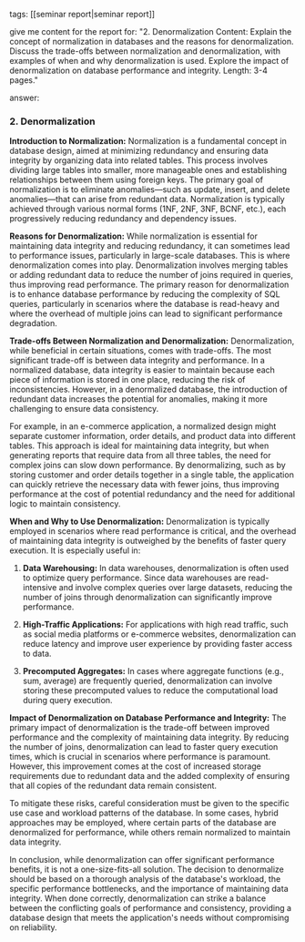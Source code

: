 tags: [[seminar report|seminar report]]

give me content for the report for: "2. Denormalization Content: Explain the concept of normalization in databases and the reasons for denormalization. Discuss the trade-offs between normalization and denormalization, with examples of when and why denormalization is used. Explore the impact of denormalization on database performance and integrity. Length: 3-4 pages."

answer:
### 2. Denormalization

**Introduction to Normalization:**
Normalization is a fundamental concept in database design, aimed at minimizing redundancy and ensuring data integrity by organizing data into related tables. This process involves dividing large tables into smaller, more manageable ones and establishing relationships between them using foreign keys. The primary goal of normalization is to eliminate anomalies—such as update, insert, and delete anomalies—that can arise from redundant data. Normalization is typically achieved through various normal forms (1NF, 2NF, 3NF, BCNF, etc.), each progressively reducing redundancy and dependency issues.

**Reasons for Denormalization:**
While normalization is essential for maintaining data integrity and reducing redundancy, it can sometimes lead to performance issues, particularly in large-scale databases. This is where denormalization comes into play. Denormalization involves merging tables or adding redundant data to reduce the number of joins required in queries, thus improving read performance. The primary reason for denormalization is to enhance database performance by reducing the complexity of SQL queries, particularly in scenarios where the database is read-heavy and where the overhead of multiple joins can lead to significant performance degradation.

**Trade-offs Between Normalization and Denormalization:**
Denormalization, while beneficial in certain situations, comes with trade-offs. The most significant trade-off is between data integrity and performance. In a normalized database, data integrity is easier to maintain because each piece of information is stored in one place, reducing the risk of inconsistencies. However, in a denormalized database, the introduction of redundant data increases the potential for anomalies, making it more challenging to ensure data consistency.

For example, in an e-commerce application, a normalized design might separate customer information, order details, and product data into different tables. This approach is ideal for maintaining data integrity, but when generating reports that require data from all three tables, the need for complex joins can slow down performance. By denormalizing, such as by storing customer and order details together in a single table, the application can quickly retrieve the necessary data with fewer joins, thus improving performance at the cost of potential redundancy and the need for additional logic to maintain consistency.

**When and Why to Use Denormalization:**
Denormalization is typically employed in scenarios where read performance is critical, and the overhead of maintaining data integrity is outweighed by the benefits of faster query execution. It is especially useful in:

1. **Data Warehousing:** In data warehouses, denormalization is often used to optimize query performance. Since data warehouses are read-intensive and involve complex queries over large datasets, reducing the number of joins through denormalization can significantly improve performance.

2. **High-Traffic Applications:** For applications with high read traffic, such as social media platforms or e-commerce websites, denormalization can reduce latency and improve user experience by providing faster access to data.

3. **Precomputed Aggregates:** In cases where aggregate functions (e.g., sum, average) are frequently queried, denormalization can involve storing these precomputed values to reduce the computational load during query execution.

**Impact of Denormalization on Database Performance and Integrity:**
The primary impact of denormalization is the trade-off between improved performance and the complexity of maintaining data integrity. By reducing the number of joins, denormalization can lead to faster query execution times, which is crucial in scenarios where performance is paramount. However, this improvement comes at the cost of increased storage requirements due to redundant data and the added complexity of ensuring that all copies of the redundant data remain consistent.

To mitigate these risks, careful consideration must be given to the specific use case and workload patterns of the database. In some cases, hybrid approaches may be employed, where certain parts of the database are denormalized for performance, while others remain normalized to maintain data integrity.

In conclusion, while denormalization can offer significant performance benefits, it is not a one-size-fits-all solution. The decision to denormalize should be based on a thorough analysis of the database's workload, the specific performance bottlenecks, and the importance of maintaining data integrity. When done correctly, denormalization can strike a balance between the conflicting goals of performance and consistency, providing a database design that meets the application's needs without compromising on reliability.